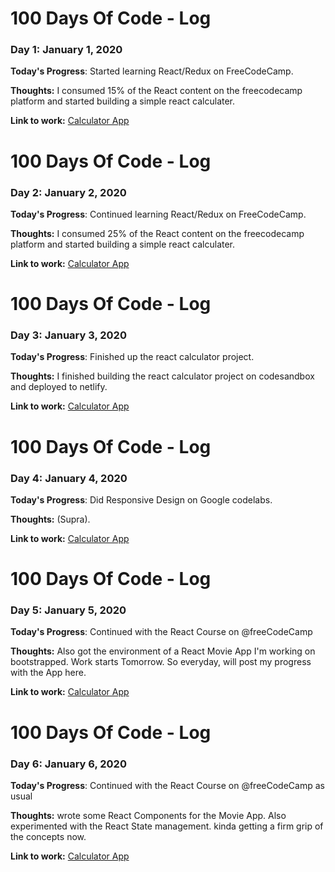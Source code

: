 # 100 Days Of Code - Log

### Day 1: January 1, 2020

**Today's Progress**: Started learning React/Redux on FreeCodeCamp.

**Thoughts:** I consumed 15% of the React content on the freecodecamp platform and started building a simple react calculater.

**Link to work:** [Calculator App](#)



# 100 Days Of Code - Log

### Day 2: January 2, 2020

**Today's Progress**: Continued learning React/Redux on FreeCodeCamp.

**Thoughts:** I consumed 25% of the React content on the freecodecamp platform and started building a simple react calculater.

**Link to work:** [Calculator App](#)


# 100 Days Of Code - Log

### Day 3: January 3, 2020

**Today's Progress**: Finished up the react calculator project.

**Thoughts:** I finished building the react calculator project on codesandbox and deployed to netlify.

**Link to work:** [Calculator App](#)


# 100 Days Of Code - Log

### Day 4: January 4, 2020

**Today's Progress**: Did Responsive Design on Google codelabs.

**Thoughts:** (Supra).

**Link to work:** [Calculator App](#)


# 100 Days Of Code - Log

### Day 5: January 5, 2020

**Today's Progress**: Continued with the React Course on 
@freeCodeCamp

**Thoughts:** Also got the environment of a React Movie App I'm working on bootstrapped. Work starts Tomorrow. So everyday, will post my progress with the App here.

**Link to work:** [Calculator App](#)


# 100 Days Of Code - Log

### Day 6: January 6, 2020

**Today's Progress**: Continued with the React Course on 
@freeCodeCamp as usual
 
**Thoughts:** wrote some React Components for the Movie App. Also experimented with the React State management. kinda getting a firm grip of the concepts now.

**Link to work:** [Calculator App](#)